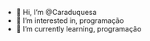 - 👋 Hi, I’m @Caraduquesa
- 👀 I’m interested in, programação 
- 🌱 I’m currently learning, programação 
  

<!---
Caraduquesa/Caraduquesa is a ✨ special ✨ repository because its `README.md` (this file) appears on your GitHub profile.
You can click the Preview link to take a look at your changes.
--->
